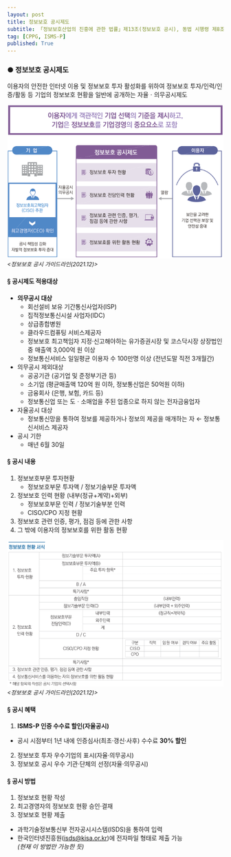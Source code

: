```yaml
---
layout: post
title: 정보보호 공시제도
subtitle: 「정보보호산업의 진흥에 관한 법률」제13조(정보보호 공시), 동법 시행령 제8조(정보보호 공시)
tag: [CPPG, ISMS-P]
published: True
---
```



### ● 정보보호 공시제도
이용자의 안전한 인터넷 이용 및 정보보호 투자 활성화를 위하여 정보보호 투자/인력/인증/활동 등 기업의 정보보호 현황을 일반에 공개하는 자율ㆍ의무공시제도 

![](../../img/2022-01-10-정보보호%20공시제도/2022-01-12-10-12-41.png)  
<span style="font-size: small;font-style: italic;"><정보보호 공시 가이드라인(2021.12)></span>  


#### § 공시제도 적용대상
- **의무공시 대상**
  - 회선설비 보유 기간통신사업자(ISP) 
  - 집적정보통신시설 사업자(IDC)
  - 상급종합병원
  - 클라우드컴퓨팅 서비스제공자
  - 정보보호 최고책임자 지정·신고해야하는 유가증권시장 및 코스닥시장 상장법인 중 매출액 3,000억 원 이상
  - 정보통신서비스 일일평균 이용자 수 100만명 이상 (전년도말 직전 3개월간)
- 의무공시 제외대상
  - 공공기관 (공기업 및 준정부기관 등)
  - 소기업 (평균매출액 120억 원 이하, 정보통신업은 50억원 이하)
  - 금융회사 (은행, 보험, 카드 등)
  - 정보통신업 또는 도ㆍ소매업을 주된 업종으로 하지 않는 전자금융업자
- 자율공시 대상
  - 정보통신망을 통하여 정보를 제공하거나 정보의 제공을 매개하는 자 ← 정보통신서비스 제공자
- 공시 기한
  - 매년 6월 30일

#### § 공시 내용
1. 정보보호부문 투자현황
   - 정보보호부문 투자액 / 정보기술부문 투자액
2. 정보보호 인력 현황 (내부(정규+계약)+외부)
   - 정보보호부문 인력 / 정보기술부분 인력
   - CISO/CPO 지정 현황
3. 정보보호 관련 인증, 평가, 점검 등에 관한 사항
4. 그 밖에 이용자의 정보보호를 위한 활동 현황

![](../../img/2022-01-10-정보보호%20공시제도/2022-01-12-10-12-15.png)  
<span style="font-size: small;font-style: italic;"><정보보호 공시 가이드라인(2021.12)></span>  


#### § 공시 혜택
1. **ISMS-P 인증 수수료 할인(자율공시)**
  - 공시 시점부터 1년 내에 인증심사(최초·갱신·사후) 수수료 **30% 할인**
2. 정보보호 투자 우수기업의 표시(자율·의무공시)
3. 정보보호 공시 우수 기관·단체의 선정(자율·의무공시)


#### § 공시 방법
1. 정보보호 현황 작성
2. 최고경영자의 정보보호 현황 승인·결재
3. 정보보호 현황 제출
  - 과학기술정보통신부 전자공시시스템(ISDS)을 통하여 입력 
  - 한국인터넷진흥원(isds@kisa.or.kr)에 전자파일 형태로 제출 가능  
    _(현재 이 방법만 가능한 듯)_
